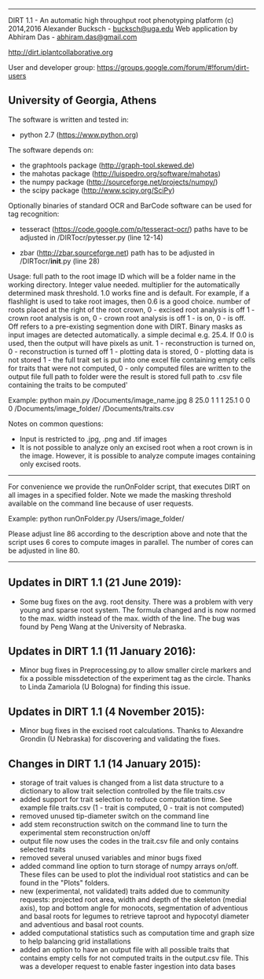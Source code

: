 ------------------------------------------------------------
DIRT 1.1 - An automatic high throughput root phenotyping platform
(c) 2014,2016 Alexander Bucksch - bucksch@uga.edu
Web application by Abhiram Das - abhiram.das@gmail.com

http://dirt.iplantcollaborative.org

User and developer group: 
https://groups.google.com/forum/#!forum/dirt-users

University of Georgia, Athens
------------------------------------------------------------

The software is written and tested in:
- python 2.7 (https://www.python.org)

The software depends on:
- the graphtools package (http://graph-tool.skewed.de) 
- the mahotas package (http://luispedro.org/software/mahotas)
- the numpy package (http://sourceforge.net/projects/numpy/)
- the scipy package (http://www.scipy.org/SciPy)

Optionally binaries of standard OCR and BarCode software can be used for tag recognition:

- tesseract (https://code.google.com/p/tesseract-ocr/)
paths have to be adjusted in /DIRTocr/pytesser.py (line 12-14)

- zbar (http://zbar.sourceforge.net) 
path has to be adjusted in /DIRTocr/__init__.py (line 28)

Usage:
<run file path> full path to the root image
<unique id> ID which will be a folder name in the working directory. Integer value needed.
<mask threshold> multiplier for the automatically determined mask threshold. 1.0 works fine and is default. For example, if a flashlight is used to take root images, then 0.6 is a good choice.
<excised roots> number of roots placed at the right of the root crown, 0 - excised root analysis is off
<crown root> 1 - crown root analysis is on, 0 - crown root analysis is off
<segmentation> 1 -  is on, 0 - is off. Off refers to a pre-existing segmention done with DIRT. Binary masks as input images are detected automatically.
<marker diameter> a simple decimal e.g. 25.4. If 0.0 is used, then the output will have pixels as unit.
<stem reconstruction> 1 - reconstruction is turned on, 0 - reconstruction is turned off
<plots> 1 - plotting data is stored, 0 - plotting data is not stored
<output format> 1 - the full trait set is put into one excel file containing empty cells for traits that were not computed, 0 - only computed files are written to the output file
<working directory> full path to folder were the result is stored
<trait file path> full path to .csv file containing the traits to be computed'

Example: 
python main.py /Documents/image_name.jpg 8 25.0 1 1 1 25.1 0 0 0 /Documents/image_folder/ /Documents/traits.csv

Notes on common questions:
- Input is restricted to .jpg, .png and .tif images
- It is not possible to analyze only an excised root when a root crown is in the image. However, it is possible to analyze compute images containing only excised roots.

------------------------------------------------------------

For convenience we provide the runOnFolder script, that executes DIRT on all images in a specified folder. 
Note we made the masking threshold available on the command line because of user requests.

Example: python runOnFolder.py /Users/image_folder/ <masking threshold>

Please adjust line 86 according to the description above and note that the script uses 6 cores to compute images in parallel. The number of cores can be adjusted in line 80.

------------------------------------------------------------

Updates in DIRT 1.1 (21 June 2019):
------------------------------------------------------------
- Some bug fixes on the avg. root density. There was a problem with very young and sparse root system. The formula changed and is now normed to the max. width instead of the max. width of the line.
The bug was found by Peng Wang at the University of Nebraska.

Updates in DIRT 1.1 (11 January 2016):
------------------------------------------------------------
- Minor bug fixes in Preprocessing.py to allow smaller circle markers and fix a possible missdetection of the experiment tag as the circle. 
Thanks to Linda Zamariola (U Bologna) for finding this issue.

Updates in DIRT 1.1 (4 November 2015):
------------------------------------------------------------
- Minor bug fixes in the excised root calculations. Thanks to Alexandre Grondin (U Nebraska) for discovering and validating the fixes.

Changes in DIRT 1.1 (14 January 2015):
------------------------------------------------------------
- storage of trait values is changed from a list data structure to a dictionary to allow trait selection controlled by the file traits.csv
- added support for trait selection to reduce computation time. See example file traits.csv (1 - trait is computed, 0 - trait is not computed)
- removed unused tip-diameter switch on the command line
- add stem reconstruction switch on the command line to turn the experimental stem reconstruction on/off
- output file now uses the codes in the trait.csv file and only contains selected traits
- removed several unused variables and minor bugs fixed
- added command line option to turn storage of numpy arrays on/off. These files can be used to plot the individual root statistics and can be found in the "Plots" folders.
- new (experimental, not validated) traits added due to community requests: projected root area, width and depth of the skeleton (medial axis), top and bottom angle for monocots, segmentation of adventious and basal roots for legumes to retrieve taproot and hypocotyl diameter and adventious and basal root counts.
- added computational statistics such as computation time and graph size to help balancing grid installations
- added an option to have an output file with all possible traits that contains empty cells for not computed traits in the output.csv file. This was a developer request to enable faster ingestion into data bases
